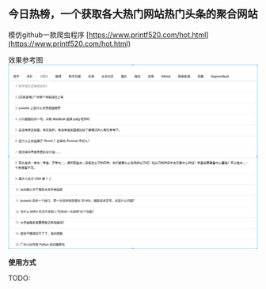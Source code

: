 ## 今日热榜，一个获取各大热门网站热门头条的聚合网站

模仿github一款爬虫程序 [https://www.printf520.com/hot.html](https://www.printf520.com/hot.html)

效果参考图
![鱼塘热榜](./doc/toplist.png)

**使用方式**

TODO: 



